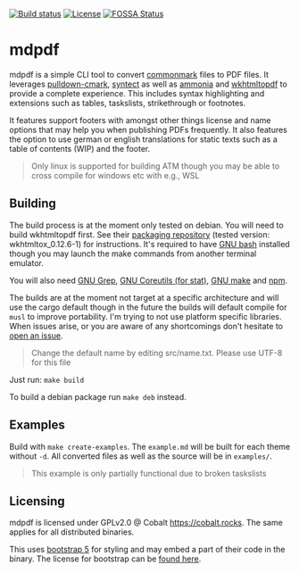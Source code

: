 [![Build status](https://img.shields.io/github/workflow/status/Chaostheorie/mdpdf/CI?style=for-the-badge)](https://github.com/Chaostheorie/mdpdf/actions) [![License](https://img.shields.io/github/license/Chaostheorie/mdpdf?style=for-the-badge)](https://github.com/Chaostheorie/mdpdf/blob/main/LICENSE) [![FOSSA Status](https://app.fossa.com/api/projects/git%2Bgithub.com%2FChaostheorie%2Fmdpdf.svg?type=small)](https://app.fossa.com/projects/git%2Bgithub.com%2FChaostheorie%2Fmdpdf?ref=badge_small)

# mdpdf

mdpdf is a simple CLI tool to convert [commonmark](https://commonmark.org/) files to PDF files. It leverages [pulldown-cmark](https://github.com/raphlinus/pulldown-cmark), [syntect](https://github.com/trishume/syntect) as well as [ammonia](https://github.com/rust-ammonia/ammonia) and [wkhtmltopdf](https://wkhtmltopdf.org/) to provide a complete experience. This includes syntax highlighting and extensions such as tables, taskslists, strikethrough or footnotes.

It features support footers with amongst other things license and name options that may help you when publishing PDFs frequently. It also features the option to use german or english translations for static texts such as a table of contents (WIP) and the footer.

> Only linux is supported for building ATM though you may be able to cross compile for windows etc with e.g., WSL

## Building

The build process is at the moment only tested on debian. You will need to build wkhtmltopdf first. See their [packaging repository](https://github.com/wkhtmltopdf/packaging/releases/) (tested version: wkhtmltox_0.12.6-1) for instructions. It's required to have [GNU bash](https://www.gnu.org/software/bash/) installed though you may launch the make commands from another terminal emulator.

You will also need [GNU Grep](https://www.gnu.org/software/grep/), [GNU Coreutils (for stat)](https://www.gnu.org/software/coreutils/coreutils.html), [GNU make](https://www.gnu.org/software/make/) and [npm](https://www.npmjs.com/).

The builds are at the moment not target at a specific architecture and will use the cargo default though in the future the builds will default compile for `musl` to improve portability. I'm trying to not use platform specific libraries. When issues arise, or you are aware of any shortcomings don't hesitate to [open an issue](https://github.com/Chaostheorie/mdpdf/issues).

> Change the default name by editing src/name.txt. Please use UTF-8 for this file

Just run: `make build`

To build a debian package run `make deb` instead.

## Examples

Build with `make create-examples`. The `example.md` will be built for each theme without `-d`. All converted files as well as the source will be in `examples/`.

> This example is only partially functional due to broken taskslists

## Licensing

mdpdf is licensed under GPLv2.0 @ Cobalt <https://cobalt.rocks>. The same applies for all distributed binaries.

This uses [bootstrap 5](https://github.com/twbs/bootstrap) for styling and may embed a part of their code in the binary. The license for bootstrap can be [found here](https://github.com/twbs/bootstrap/blob/main/LICENSE).
